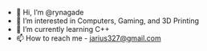 - 👋 Hi, I’m @rynagade
- 👀 I’m interested in Computers, Gaming, and 3D Printing
- 🌱 I’m currently learning C++
- 📫 How to reach me - jarius327@gmail.com

<!---
rynagade/rynagade is a ✨ special ✨ repository because its `README.md` (this file) appears on your GitHub profile.
You can click the Preview link to take a look at your changes.
--->
